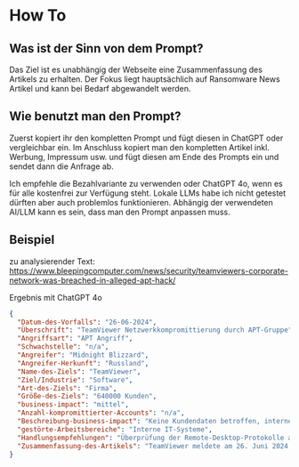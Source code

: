 # How To

## Was ist der Sinn von dem Prompt?

Das Ziel ist es unabhängig der Webseite eine Zusammenfassung des Artikels zu erhalten.
Der Fokus liegt hauptsächlich auf Ransomware News Artikel und kann bei Bedarf abgewandelt werden.


## Wie benutzt man den Prompt?

Zuerst kopiert ihr den kompletten Prompt und fügt diesen in ChatGPT oder vergleichbar ein. Im Anschluss kopiert man den kompletten Artikel inkl. Werbung, Impressum usw. und fügt diesen am Ende des Prompts ein und sendet dann die Anfrage ab.

Ich empfehle die Bezahlvariante zu verwenden oder ChatGPT 4o, wenn es für alle kostenfrei zur Verfügung steht.
Lokale LLMs habe ich nicht getestet dürften aber auch problemlos funktionieren. Abhängig der verwendeten AI/LLM kann es sein, dass man den Prompt anpassen muss.

## Beispiel

zu analysierender Text:
https://www.bleepingcomputer.com/news/security/teamviewers-corporate-network-was-breached-in-alleged-apt-hack/

Ergebnis mit ChatGPT 4o

```JSON
{
  "Datum-des-Vorfalls": "26-06-2024",
  "Überschrift": "TeamViewer Netzwerkkompromittierung durch APT-Gruppe",
  "Angriffsart": "APT Angriff",
  "Schwachstelle": "n/a",
  "Angreifer": "Midnight Blizzard",
  "Angreifer-Herkunft": "Russland",
  "Name-des-Ziels": "TeamViewer",
  "Ziel/Industrie": "Software",
  "Art-des-Ziels": "Firma",
  "Größe-des-Ziels": "640000 Kunden",
  "business-impact": "mittel",
  "Anzahl-kompromittierter-Accounts": "n/a",
  "Beschreibung-business-impact": "Keine Kundendaten betroffen, interne IT-Systeme beeinträchtigt",
  "gestörte-Arbeitsbereiche": "Interne IT-Systeme",
  "Handlungsempfehlungen": "Überprüfung der Remote-Desktop-Protokolle auf ungewöhnliche Aktivitäten; Implementierung von erweiterten Überwachungs- und Detektionssystemen",
  "Zusammenfassung-des-Artikels": "TeamViewer meldete am 26. Juni 2024 eine Kompromittierung seines internen IT-Netzwerks durch die russische staatlich unterstützte Hackergruppe Midnight Blizzard. Es gibt keine Hinweise darauf, dass das Produktumfeld oder Kundendaten betroffen sind. Die Untersuchungen dauern an, und das Unternehmen konzentriert sich auf die Sicherung der Systemintegrität. Ein IT-Sicherheitsprofi berichtete zuerst über den Vorfall, und verschiedene Sicherheitsunternehmen haben vor der Ausnutzung von TeamViewer durch die Hackergruppe APT29 gewarnt."
}
```




